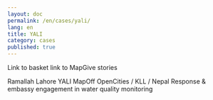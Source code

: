 ```yaml
---
layout: doc
permalink: /en/cases/yali/
lang: en
title: YALI
category: cases
published: true
---
```


Link to basket
link to MapGive stories

Ramallah
Lahore
YALI
MapOff
OpenCities / KLL / Nepal Response & embassy engagement in water quality monitoring



